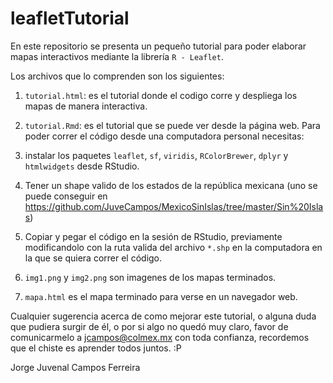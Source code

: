 # leafletTutorial

En este repositorio se presenta un pequeño tutorial para poder elaborar mapas interactivos mediante la librería `R - Leaflet`.

Los archivos que lo comprenden son los siguientes: 

1. `tutorial.html`:  es el tutorial donde el codigo corre y despliega los mapas de manera interactiva.

2. `tutorial.Rmd`:  es el tutorial que se puede ver desde la página web. Para poder correr el código desde una computadora personal necesitas: 

1. instalar los paquetes `leaflet`, `sf`, `viridis`, `RColorBrewer`, `dplyr` y `htmlwidgets` desde RStudio.

2. Tener un shape valido de los estados de la república mexicana (uno se puede conseguir en https://github.com/JuveCampos/MexicoSinIslas/tree/master/Sin%20Islas)

3. Copiar y pegar el código en la sesión de RStudio, previamente modificandolo con la ruta valida del archivo `*.shp` en la computadora en la que se quiera correr el código.

4. `img1.png` y `img2.png` son imagenes de los mapas terminados.

5. `mapa.html` es el mapa terminado para verse en un navegador web.


Cualquier sugerencia acerca de como mejorar este tutorial, o alguna duda que pudiera surgir de él, o por si algo no quedó muy claro, favor de comunicarmelo a jcampos@colmex.mx con toda confianza, recordemos que el chiste es aprender todos juntos. :P 

Jorge Juvenal Campos Ferreira





